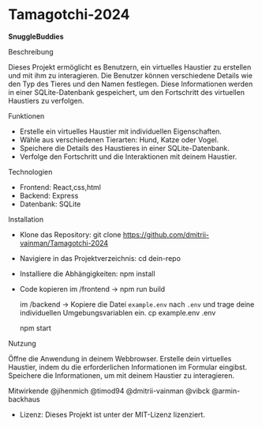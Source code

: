 # Tamagotchi-2024

**SnuggleBuddies**

Beschreibung

Dieses Projekt ermöglicht es Benutzern, ein virtuelles Haustier zu erstellen und mit ihm zu interagieren. Die Benutzer können verschiedene Details wie den Typ des Tieres und den Namen festlegen. Diese Informationen werden in einer SQLite-Datenbank gespeichert, um den Fortschritt des virtuellen Haustiers zu verfolgen.

Funktionen
- Erstelle ein virtuelles Haustier mit individuellen Eigenschaften.
- Wähle aus verschiedenen Tierarten: Hund, Katze oder Vogel.
- Speichere die Details des Haustieres in einer SQLite-Datenbank.
- Verfolge den Fortschritt und die Interaktionen mit deinem Haustier.

Technologien
- Frontend: React,css,html
- Backend: Express
- Datenbank: SQLite

Installation

- Klone das Repository:
  git clone https://github.com/dmitrii-vainman/Tamagotchi-2024
  
 - Navigiere in das Projektverzeichnis:
  cd dein-repo
   
 - Installiere die Abhängigkeiten:
  npm install

- Code kopieren
  im /frontend -> npm run build

 
  im /backend -> Kopiere die Datei `example.env` nach `.env` und trage deine individuellen Umgebungsvariablen ein.
  cp example.env .env
  
  npm start

Nutzung

Öffne die Anwendung in deinem Webbrowser.
Erstelle dein virtuelles Haustier, indem du die erforderlichen Informationen im Formular eingibst.
Speichere die Informationen, um mit deinem Haustier zu interagieren.

Mitwirkende
@jihenmich
@timod94
@dmitrii-vainman
@vibck
@armin-backhaus


- Lizenz:
Dieses Projekt ist unter der MIT-Lizenz lizenziert.
